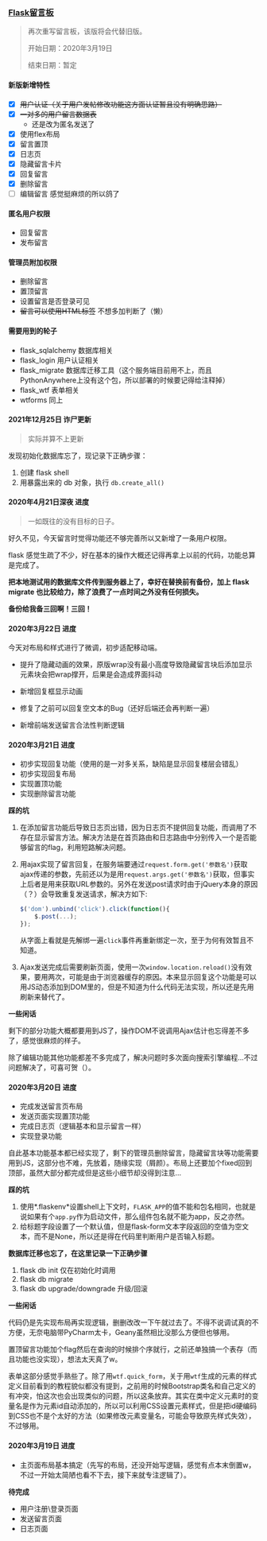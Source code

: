 ### [Flask留言板](https://114514.pythonanywhere.com/#)

>  再次重写留言板，该版将会代替旧版。
>
> 开始日期：2020年3月19日
>
> 结束日期：暂定

#### 新版新增特性

- [x] ~~用户认证（关于用户发帖修改功能这方面认证暂且没有明确思路）~~
- [x] ~~一对多的用户留言数据表~~ 
  * 还是改为匿名发送了
- [X] 使用flex布局
- [x] 留言置顶 
- [x] 日志页
- [x] 隐藏留言卡片
- [x] 回复留言
- [x] 删除留言
- [ ] 编辑留言 感觉挺麻烦的所以鸽了

#### 匿名用户权限

* 回复留言
* 发布留言

#### 管理员附加权限

* 删除留言
* 置顶留言
* 设置留言是否登录可见
* ~~留言可以使用HTML标签~~ 不想多加判断了（懒）

#### 需要用到的轮子

- flask_sqlalchemy 数据库相关
- flask_login 用户认证相关
- flask_migrate 数据库迁移工具（这个服务端目前用不上，而且PythonAnywhere上没有这个包，所以部署的时候要记得给注释掉）
- flask_wtf 表单相关
- wtforms 同上

#### 2021年12月25日 诈尸更新

> 实际并算不上更新

发现初始化数据库忘了，现记录下正确步骤：

1. 创建 flask shell
2. 用暴露出来的 db 对象，执行 `db.create_all()`

#### 2020年4月21日深夜 进度

> 一如既往的没有目标的日子。

好久不见，今天留言时觉得功能还不够完善所以又新增了一条用户权限。

flask 感觉生疏了不少，好在基本的操作大概还记得再拿上以前的代码，功能总算是完成了。

**把本地测试用的数据库文件传到服务器上了，幸好在替换前有备份，加上 flask migrate 也比较给力，除了浪费了一点时间之外没有任何损失。**

**备份给我备三回啊！三回！**

#### 2020年3月22日 进度

今天对布局和样式进行了微调，初步适配移动端。

* 提升了隐藏动画的效果，原版wrap没有最小高度导致隐藏留言块后添加显示元素块会把wrap撑开，后果是会造成界面抖动

* 新增回复框显示动画
* 修复了之前可以回复空文本的Bug（还好后端还会再判断一遍）
* 新增前端发送留言合法性判断逻辑

#### 2020年3月21日 进度

* 初步实现回复功能（使用的是一对多关系，缺陷是显示回复楼层会错乱）
* 初步实现回复布局 
* 实现置顶功能
* 实现删除留言功能

**踩的坑**

1. 在添加留言功能后导致日志页出错，因为日志页不提供回复功能，而调用了不存在显示留言方法。解决方法是在首页路由和日志路由中分别传入一个是否能够留言的flag，利用短路解决问题。

2. 用ajax实现了留言回复，在服务端要通过`request.form.get('参数名')`获取ajax传递的参数，先前还以为是用`request.args.get('参数名')`获取，但事实上后者是用来获取URL参数的。另外在发送post请求时由于jQuery本身的原因（？）会导致重复发送请求，解决方如下:

   ```javascript
   $('dom').unbind('click').click(function(){
       $.post(...);
   });
   ```

   从字面上看就是先解绑一遍`click`事件再重新绑定一次，至于为何有效暂且不知道。

3. Ajax发送完成后需要刷新页面，使用一次`window.location.reload()`没有效果，要用两次，可能是由于浏览器缓存的原因。本来显示回复这个功能是可以用JS动态添加到DOM里的，但是不知道为什么代码无法实现，所以还是先用刷新来替代了。

**一些闲话**

剩下的部分功能大概都要用到JS了，操作DOM不说调用Ajax估计也忘得差不多了，感觉很麻烦的样子。

除了编辑功能其他功能都差不多完成了，解决问题时多次面向搜索引擎编程...不过问题解决了，可喜可贺（）。

#### 2020年3月20日 进度

* 完成发送留言页布局
* 发送页面实现置顶功能
* 完成日志页（逻辑基本和显示留言一样）
* 实现登录功能

自此基本功能基本都已经实现了，剩下的管理员删除留言，隐藏留言块等功能需要用到JS，这部分也不难，先放着，随缘实现（屑颜）。布局上还要加个fixed回到顶部，虽然大部分都完成但是这些小细节却没得到注意...

**踩的坑**

1. 使用*.flaskenv*设置shell上下文时，`FLASK_APP`的值不能和包名相同，也就是说如果有个`app.py`作为启动文件，那么组件包名就不能为app，反之亦然。
2. 给标题字段设置了一个默认值，但是flask-form文本字段返回的空值为空文本，而不是None，所以还是得在代码里判断用户是否输入标题。

**数据库迁移也忘了，在这里记录一下正确步骤**

1. flask db init 仅在初始化时调用
2. flask db migrate
3. flask db upgrade/downgrade 升级/回滚

**一些闲话**

代码仍是先实现布局再实现逻辑，删删改改一下午就过去了。不得不说调试真的不方便，无奈电脑带PyCharm太卡，Geany虽然相比没那么方便但也够用。

置顶留言功能加个flag然后在查询的时候排个序就行，之前还单独搞一个表存（而且功能也没实现），想法太天真了w。

表单这部分感觉手熟些了。除了用`wtf.quick_form`，关于用`wtf`生成的元素的样式定义目前看到的教程貌似都没有提到，之前用的时候Bootstrap类名和自己定义的有冲突，怕这次也会出现类似的问题，所以这条放弃。其实在类中定义元素时的变量名是作为元素id自动添加的，所以可以利用CSS设置元素样式，但是把id硬编码到CSS也不是个太好的方法（如果修改元素变量名，可能会导致原先样式失效），不过够用。

#### 2020年3月19日 进度

* 主页面布局基本搞定（先写的布局，还没开始写逻辑，感觉有点本末倒置w，不过一开始太简陋也看不下去，接下来就专注逻辑了）。

**待完成**

* 用户注册\登录页面
* 发送留言页面
* 日志页面
